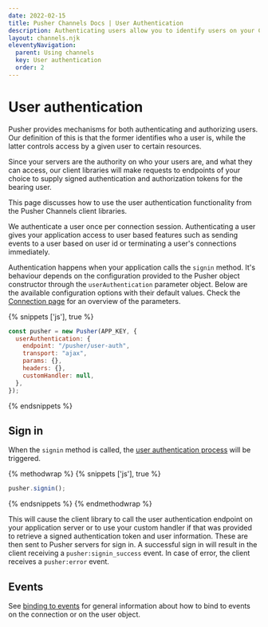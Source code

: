 ```yaml
---
date: 2022-02-15
title: Pusher Channels Docs | User Authentication
description: Authenticating users allow you to identify users on your Channels app and send them events based on user id
layout: channels.njk
eleventyNavigation:
  parent: Using channels
  key: User authentication
  order: 2
---
```


# User authentication

Pusher provides mechanisms for both authenticating and authorizing users. Our definition of this is that the former identifies who a user is, while the latter controls access by a given user to certain resources.

Since your servers are the authority on who your users are, and what they can access, our client libraries will make requests to endpoints of your choice to supply signed authentication and authorization tokens for the bearing user.

This page discusses how to use the user authentication functionality from the Pusher Channels client libraries.

We authenticate a user once per connection session. Authenticating a user gives your application access to user based features such as sending events to a user based on user id or terminating a user's connections immediately.

Authentication happens when your application calls the `signin` method. It's behaviour depends on the configuration provided to the Pusher object constructor through the `userAuthentication` parameter object. Below are the available configuration options with their default values. Check the [Connection page](/docs/channels/using_channels/connection) for an overview of the parameters.


{% snippets ['js'], true %}

```js
const pusher = new Pusher(APP_KEY, {
  userAuthentication: {
    endpoint: "/pusher/user-auth",
    transport: "ajax",
    params: {},
    headers: {},
    customHandler: null,
  },
});
```

{% endsnippets %}

## Sign in

When the `signin` method is called, the [user authentication process](/docs/channels/server_api/authenticating-users) will be triggered.

{% methodwrap %}
{% snippets ['js'], true %}

```js
pusher.signin();
```

{% endsnippets %}
{% endmethodwrap %}

This will cause the client library to call the user authentication endpoint on your application server or to use your custom handler if that was provided to retrieve a signed authentication token and user information. These are then sent to Pusher servers for sign in. A successful sign in will result in the client receiving a `pusher:signin_success` event. In case of error, the client receives a `pusher:error` event.

## Events

See [binding to events](/docs/channels/using_channels/events#binding-to-events) for general information about how to bind to events on the connection or on the user object.
